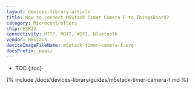 ```yaml
---
layout: devices-library-article
title: How to connect M5Stack Timer Camera F to ThingsBoard?
category: Microcontrollers
chip: ESP32
connectivity: HTTP, MQTT, WIFI, Bluetooth
vendor: M5Stack
deviceImageFileName: m5stack-timer-camera-f.svg
docsPrefix: paas/
---
```


* TOC
{:toc}

{% include /docs/devices-library/guides/m5stack-timer-camera-f.md %}
